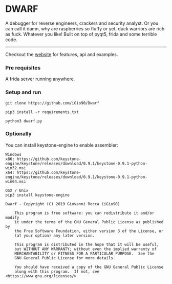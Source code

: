 # DWARF

A debugger for reverse engineers, crackers and security analyst.
Or you can call it damn, why are raspberries so fluffy or yet, duck warriors are rich as fuck. Whatever you like!
Built on top of pyqt5, frida and some terrible code.

---

Checkout the [website](https://github.com/iGio90/Dwarf/wiki) for features, api and examples.

### Pre requisites
A frida server running anywhere.

### Setup and run

```
git clone https://github.com/iGio90/Dwarf

pip3 install -r requirements.txt

python3 dwarf.py
```

### Optionally

You can install keystone-engine to enable assembler:

```$xslt
Windows
x86: https://github.com/keystone-engine/keystone/releases/download/0.9.1/keystone-0.9.1-python-win32.msi
x64: https://github.com/keystone-engine/keystone/releases/download/0.9.1/keystone-0.9.1-python-win64.msi

OSX / Unix
pip3 install keystone-engine
```

```
Dwarf - Copyright (C) 2019 Giovanni Rocca (iGio90)

    This program is free software: you can redistribute it and/or modify
    it under the terms of the GNU General Public License as published by
    the Free Software Foundation, either version 3 of the License, or
    (at your option) any later version.

    This program is distributed in the hope that it will be useful,
    but WITHOUT ANY WARRANTY; without even the implied warranty of
    MERCHANTABILITY or FITNESS FOR A PARTICULAR PURPOSE.  See the
    GNU General Public License for more details.

    You should have received a copy of the GNU General Public License
    along with this program.  If not, see <https://www.gnu.org/licenses/>
```

